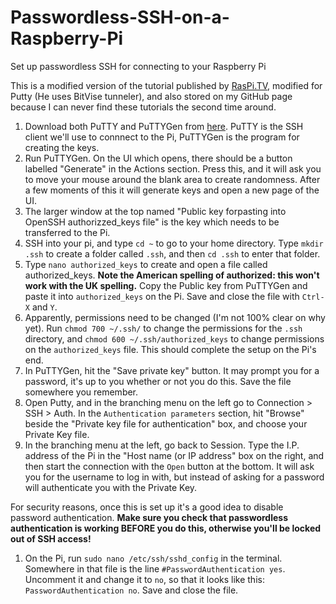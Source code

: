 # Passwordless-SSH-on-a-Raspberry-Pi
Set up passwordless SSH for connecting to your Raspberry Pi

This is a modified version of the tutorial published by [RasPi.TV](http://raspi.tv/2012/how-to-set-up-keys-and-disable-password-login-for-ssh-on-your-raspberry-pi), modified for Putty (He uses BitVise tunneler), and also stored on my GitHub page because I can never find these tutorials the second time around.

1)  Download both PuTTY and PuTTYGen from [here](https://www.chiark.greenend.org.uk/~sgtatham/putty/latest.html).  PuTTY is the SSH client we'll use to connnect to the Pi, PuTTYGen is the program for creating the keys.
2)  Run PuTTYGen.  On the UI which opens, there should be a button labelled "Generate" in the Actions section.  Press this, and it will ask you to move your mouse around the blank area to create randomness.  After a few moments of this it will generate keys and open a new page of the UI.
3)  The larger window at the top named "Public key forpasting into OpenSSH authorizzed_keys file" is the key which needs to be transferred to the Pi.  
4)  SSH into your pi, and type `cd ~` to go to your home directory.  Type `mkdir .ssh` to create a folder called `.ssh`, and then `cd .ssh` to enter that folder.
5)  Type `nano authorized_keys` to create and open a file called authorized_keys.  **Note the American spelling of authorized: this won't work with the UK spelling.**  Copy the Public key from PuTTYGen and paste it into `authorized_keys` on the Pi.  Save and close the file with `Ctrl-X` and `Y`.
6) Apparently, permissions need to be changed (I'm not 100% clear on why yet).  Run `chmod 700 ~/.ssh/` to change the permissions for the `.ssh` directory, and `chmod 600 ~/.ssh/authorized_keys` to change permissions on the `authorized_keys` file.  This should complete the setup on the Pi's end.
7) In PuTTYGen, hit the "Save private key" button.  It may prompt you for a password, it's up to you whether or not you do this.  Save the file somewhere you remember. 
8)  Open Putty, and in the branching menu on the left go to Connection > SSH > Auth.  In the `Authentication parameters` section, hit "Browse" beside the "Private key file for authentication" box, and choose your Private Key file.
9)  In the branching menu at the left, go back to Session.  Type the I.P. address of the Pi in the "Host name (or IP address" box on the right, and then start the connection with the `Open` button at the bottom.  It will ask you for the username to log in with, but instead of asking for a password will authenticate you with the Private Key.

For security reasons, once this is set up it's a good idea to disable password authentication.  **Make sure you check that passwordless authentication is working BEFORE you do this, otherwise you'll be locked out of SSH access!**

1)  On the Pi, run `sudo nano /etc/ssh/sshd_config` in the terminal.  Somewhere in that file is the line `#PasswordAuthentication yes`.  Uncomment it and change it to `no`, so that it looks like this: `PasswordAuthentication no`.  Save and close the file.
